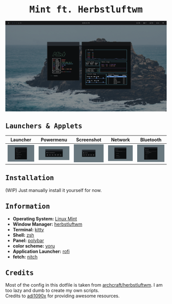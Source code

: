 <h1 align="center"> 
 <samp> Mint ft. Herbstluftwm  </samp>
</h1>


<p align="center">
  <img src="previews/prev1.png">
</p>

<h2>
  <samp>Launchers & Applets</samp>
</h2>

|Launcher|Powermenu|Screenshot|Network|Bluetooth|
|--|--|--|--|--|
|![img](previews/launcher.png)|![img](previews/powermenu.png)|![img](previews/screenshot.png)|![img](previews/network.png)|![img](previews/bluetooth.png)|

<h2>
  <samp>Installation</samp>
</h2>

(WIP) Just manually install it yourself for now.

<h2>
  <samp>Information</samp>
</h2>

- **Operating System:** [Linux Mint](https://linuxmint.com/)
- **Window Manager:** [herbstluftwm](https://herbstluftwm.org/)
- **Terminal:** [kitty](https://sw.kovidgoyal.net/kitty/)
- **Shell:** [zsh](https://www.zsh.org/)
- **Panel:** [polybar](https://github.com/polybar/polybar)
- **color scheme:** [yoru](https://github.com/rxyhn/yoru)
- **Application Launcher:** [rofi](https://github.com/davatorium/rofi)
- **fetch:** [nitch](https://github.com/unxsh/nitch)

<h2>
  <samp>Credits</samp>
</h2>

Most of the config in this dotfile is taken from [archcraft/herbstluftwm](https://github.com/archcraft-os/archcraft-herbstluftwm). I am too lazy and dumb to create my own scripts. <br/>
Credits to [adi1090x](https://github.com/adi1090x) for providing awesome resources.

